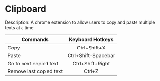 # Clipboard

Description: A chrome extension to allow users to copy and paste multiple texts at a time

| Commands | Keyboard Hotkeys |
| ------------- |:-------------:| 
| Copy | Ctrl+Shift+X |
| Paste | Ctrl+Shift+Spacebar |
| Go to next copied text | Ctrl+Shift+Right |
| Remove last copied text | Ctrl+Z | 